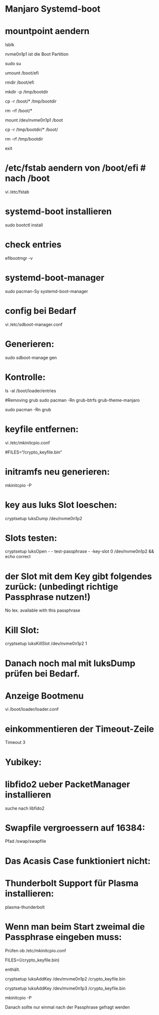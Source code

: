 # Manjaro Systemd-boot

# mountpoint aendern
lsblk 

nvme0n1p1 ist die Boot Partition

sudo su

umount /boot/efi

rmdir /boot/efi

mkdir -p /tmp/bootdir

cp -r /boot/* /tmp/bootdir

rm -rf /boot/*

mount /dev/nvme0n1p1 /boot

cp -r /tmp/bootdir/* /boot/

rm -rf /tmp/bootdir

exit

# /etc/fstab aendern von /boot/efi # nach /boot

vi /etc/fstab

# systemd-boot installieren
sudo bootctl install

# check entries
efibootmgr -v

# systemd-boot-manager
sudo pacman-Sy systemd-boot-manager

# config bei Bedarf
vi /etc/sdboot-manager.conf

# Generieren:
sudo sdboot-manage gen

# Kontrolle:
ls -al /boot/loader/entries

#Removing grub
sudo pacman -Rn grub-btrfs grub-theme-manjaro

sudo pacman -Rn grub

# keyfile entfernen:
vi /etc/mkinitcpio.conf

#FILES=“/crypto_keyfile.bin“

# initramfs neu generieren:
mkinitcpio -P

# key aus luks Slot loeschen:

cryptsetup luksDump /dev/nvme0n1p2

# Slots testen:
cryptsetup luksOpen - - test-passphrase - -key-slot 0 /dev/nvme0n1p2 && echo correct

# der Slot mit dem Key gibt folgendes zurück: (unbedingt richtige Passphrase nutzen!)
No lex. available with this passphrase

# Kill Slot:
cryptsetup luksKillSlot /dev/nvme0n1p2 1

# Danach noch mal mit luksDump prüfen bei Bedarf.

# Anzeige Bootmenu
vi /boot/loader/loader.conf

# einkommentieren der Timeout-Zeile #
Timeout 3

# Yubikey:

# libfido2 ueber PacketManager installieren
suche nach libfido2


# Swapfile vergroessern auf 16384:
Pfad /swap/swapfile

# Das Acasis Case funktioniert nicht:
# Thunderbolt Support für Plasma installieren:

plasma-thunderbolt


# Wenn man beim Start zweimal die Passphrase eingeben muss:

Prüfen ob /etc/mkinitcpio.conf

FILES=(/crypto_keyfile.bin)

enthält.


cryptsetup luksAddKey /dev/mvme0n1p2 /crypto_keyfile.bin

cryptsetup luksAddKey /dev/mvme0n1p3 /crypto_keyfile.bin

mkinitcpio -P

Danach sollte nur einmal nach der Passphrase gefragt werden



